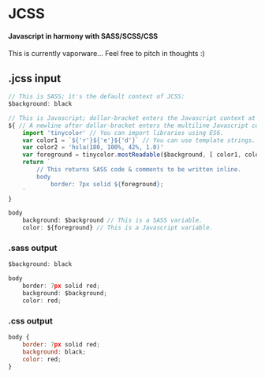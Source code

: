 # JCSS
#### Javascript in harmony with SASS/SCSS/CSS

This is currently vaporware... Feel free to pitch in thoughts :)

## .jcss input

```js
// This is SASS; it's the default context of JCSS:
$background: black

// This is Javascript; dollar-bracket enters the Javascript context at any time:
${ // A newline after dollar-bracket enters the multiline Javascript context:
	import 'tinycolor' // You can import libraries using ES6.
	var color1 = `${'r'}${'e'}${'d'}` // You can use template strings.
	var color2 = 'hsla(180, 100%, 42%, 1.0)'
	var foreground = tinycolor.mostReadable($background, [ color1, color2 ]) // You can use defined SASS variables in your Javascript.
	return `
		// This returns SASS code & comments to be written inline.
		body 
			border: 7px solid ${foreground};
	`
}

body
	background: $background // This is a SASS variable.
	color: ${foreground} // This is a Javascript variable.
```

### .sass output
```js
$background: black

body 
	border: 7px solid red;
	background: $background;
	color: red;
```

### .css output
```js
body {
	border: 7px solid red;
	background: black;
	color: red;
}
```
